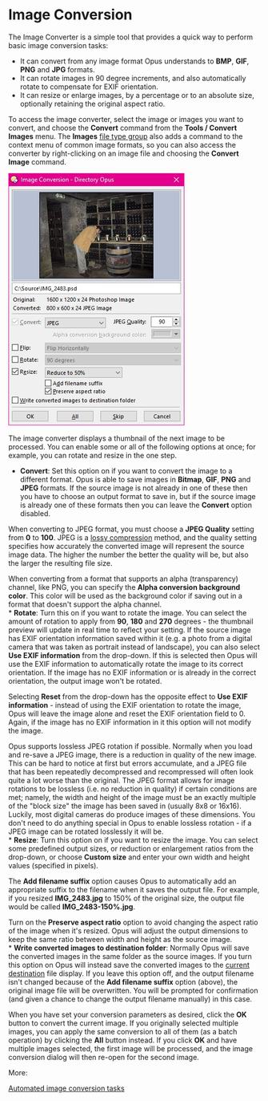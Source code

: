 # Image Conversion

The Image Converter is a simple tool that provides a quick way to perform basic image conversion tasks:

- It can convert from any image format Opus understands to **BMP**, **GIF**, **PNG** and **JPG** formats.
- It can rotate images in 90 degree increments, and also automatically rotate to compensate for EXIF orientation.
- It can resize or enlarge images, by a percentage or to an absolute size, optionally retaining the original aspect ratio.

To access the image converter, select the image or images you want to convert, and choose the **Convert** command from the **Tools / Convert Images** menu. The **Images** [file type group](/Manual/file_types/file_type_groups.md) also adds a command to the context menu of common image formats, so you can also access the converter by right-clicking on an image file and choosing the **Convert Image** command.

![](/Manual/images/media/image_conversion.jpg) 

The image converter displays a thumbnail of the next image to be processed. You can enable some or all of the following options at once; for example, you can rotate and resize in the one step.

- **Convert**: Set this option on if you want to convert the image to a different format. Opus is able to save images in **Bitmap**, **GIF**, **PNG** and **JPEG** formats. If the source image is not already in one of these then you have to choose an output format to save in, but if the source image is already one of these formats then you can leave the **Convert** option disabled.

When converting to JPEG format, you must choose a **JPEG Quality** setting from **0** to **100**. JPEG is a [lossy compression](http://en.wikipedia.org/wiki/Lossy_compression) method, and the quality setting specifies how accurately the converted image will represent the source image data. The higher the number the better the quality will be, but also the larger the resulting file size.

When converting from a format that supports an alpha (transparency) channel, like PNG, you can specify the **Alpha conversion background color**. This color will be used as the background color if saving out in a format that doesn't support the alpha channel.  
\* **Rotate**: Turn this on if you want to rotate the image. You can select the amount of rotation to apply from **90**, **180** and **270** degrees - the thumbnail preview will update in real time to reflect your setting. If the source image has EXIF orientation information saved within it (e.g. a photo from a digital camera that was taken as portrait instead of landscape), you can also select **Use EXIF information** from the drop-down. If this is selected then Opus will use the EXIF information to automatically rotate the image to its correct orientation. If the image has no EXIF information or is already in the correct orientation, the output image won't be rotated.

Selecting **Reset** from the drop-down has the opposite effect to **Use EXIF information** - instead of using the EXIF orientation to rotate the image, Opus will leave the image alone and reset the EXIF orientation field to 0. Again, if the image has no EXIF information in it this option will not modify the image.

Opus supports lossless JPEG rotation if possible. Normally when you load and re-save a JPEG image, there is a reduction in quality of the new image. This can be hard to notice at first but errors accumulate, and a JPEG file that has been repeatedly decompressed and recompressed will often look quite a lot worse than the original. The JPEG format allows for image rotations to be lossless (i.e. no reduction in quality) if certain conditions are met; namely, the width and height of the image must be an exactly multiple of the "block size" the image has been saved in (usually 8x8 or 16x16). Luckily, most digital cameras do produce images of these dimensions. You don't need to do anything special in Opus to enable lossless rotation - if a JPEG image can be rotated losslessly it will be.  
\* **Resize**: Turn this option on if you want to resize the image. You can select some predefined output sizes, or reduction or enlargement ratios from the drop-down, or choose **Custom size** and enter your own width and height values (specified in pixels).

The **Add filename suffix** option causes Opus to automatically add an appropriate suffix to the filename when it saves the output file. For example, if you resized **IMG_2483.jpg** to 150% of the original size, the output file would be called **IMG_2483-150%.jpg**.

Turn on the **Preserve aspect ratio** option to avoid changing the aspect ratio of the image when it's resized. Opus will adjust the output dimensions to keep the same ratio between width and height as the source image.  
\* **Write converted images to destination folder**: Normally Opus will save the converted images in the same folder as the source images. If you turn this option on Opus will instead save the converted images to the [current destination](/Manual/basic_concepts/source_and_destination.md) file display. If you leave this option off, and the output filename isn't changed because of the **Add filename suffix** option (above), the original image file will be overwritten. You will be prompted for confirmation (and given a chance to change the output filename manually) in this case.

When you have set your conversion parameters as desired, click the **OK** button to convert the current image. If you originally selected multiple images, you can apply the same conversion to all of them (as a batch operation) by clicking the **All** button instead. If you click **OK** and have multiple images selected, the first image will be processed, and the image conversion dialog will then re-open for the second image.

More:

[Automated image conversion tasks](/Manual/additional_functionality/image_conversion/automated_image_conversion_tasks.md)  
